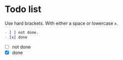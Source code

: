 # Todo list

Use hard brackets. With either a space or lowercase `x`.

```markdown
- [ ] not done.
- [x] done
```

- [ ] not done
- [x] done
